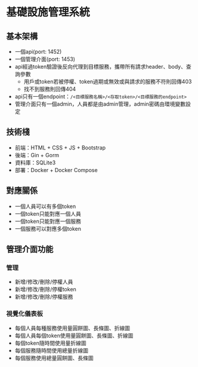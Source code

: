 # 基礎設施管理系統

## 基本架構

- 一個api(port: 1452)
- 一個管理介面(port: 1453)
- api經過token驗證後反向代理到目標服務，攜帶所有請求header、body、查詢參數
  - 用戶或token若被停權、token過期或無效或與請求的服務不符則回傳403
  - 找不到服務則回傳404
- api只有一個endpoint：`/<目標服務名稱>/<存取token>/<目標服務的endpoint>`
- 管理介面只有一個admin，人員都是由admin管理，admin密碼由環境變數設定

## 技術棧

- 前端：HTML + CSS + JS + Bootstrap
- 後端：Gin + Gorm
- 資料庫：SQLite3
- 部署：Docker + Docker Compose

## 對應關係

- 一個人員可以有多個token
- 一個token只能對應一個人員
- 一個token只能對應一個服務
- 一個服務可以對應多個token

## 管理介面功能

### 管理

- 新增/修改/刪除/停權人員
- 新增/修改/刪除/停權token
- 新增/修改/刪除/停權服務

### 視覺化儀表板

- 每個人員每種服務使用量圓餅圖、長條圖、折線圖
- 每個人員每個token使用量圓餅圖、長條圖、折線圖
- 每個token隨時間使用量折線圖
- 每個服務隨時間使用總量折線圖
- 每個服務使用總量圓餅圖、長條圖
